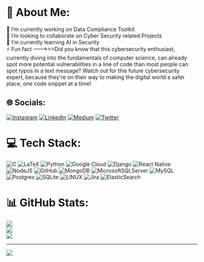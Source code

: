 # 💫 About Me:
🔭 I’m currently working on Data Compliance Toolkit<br>👯 I’m looking to collaborate on Cyber Security related Projects<br>🌱 I’m currently learning AI in Security<br>⚡ Fun fact --->>>Did you know that this cybersecurity enthusiast, currently diving into the fundamentals of computer science, can already spot more potential vulnerabilities in a line of code than most people can spot typos in a text message? Watch out for this future cybersecurity expert, because they're on their way to making the digital world a safer place, one code snippet at a time!


## 🌐 Socials:
[![Instagram](https://img.shields.io/badge/Instagram-%23E4405F.svg?logo=Instagram&logoColor=white)](https://instagram.com/tanviitrivedi) [![LinkedIn](https://img.shields.io/badge/LinkedIn-%230077B5.svg?logo=linkedin&logoColor=white)](https://linkedin.com/in/tanvi-trivedi1121) [![Medium](https://img.shields.io/badge/Medium-12100E?logo=medium&logoColor=white)](https://medium.com/@https://tanvitrivedi.medium.com/) [![Twitter](https://img.shields.io/badge/Twitter-%231DA1F2.svg?logo=Twitter&logoColor=white)](https://twitter.com/tanu_1121) 

# 💻 Tech Stack:
![C](https://img.shields.io/badge/c-%2300599C.svg?style=flat&logo=c&logoColor=white) ![LaTeX](https://img.shields.io/badge/latex-%23008080.svg?style=flat&logo=latex&logoColor=white) ![Python](https://img.shields.io/badge/python-3670A0?style=flat&logo=python&logoColor=ffdd54) ![Google Cloud](https://img.shields.io/badge/Google%20Cloud-%234285F4.svg?style=flat&logo=google-cloud&logoColor=white) ![Django](https://img.shields.io/badge/django-%23092E20.svg?style=flat&logo=django&logoColor=white) ![React Native](https://img.shields.io/badge/react_native-%2320232a.svg?style=flat&logo=react&logoColor=%2361DAFB) ![NodeJS](https://img.shields.io/badge/node.js-6DA55F?style=flat&logo=node.js&logoColor=white) ![GitHub](https://img.shields.io/badge/GitHub-%23121011.svg?style=flat&logo=github&logoColor=white) ![MongoDB](https://img.shields.io/badge/MongoDB-%234ea94b.svg?style=flat&logo=mongodb&logoColor=white) ![MicrosoftSQLServer](https://img.shields.io/badge/Microsoft%20SQL%20Sever-CC2927?style=flat&logo=microsoft%20sql%20server&logoColor=white) ![MySQL](https://img.shields.io/badge/mysql-%2300f.svg?style=flat&logo=mysql&logoColor=white) ![Postgres](https://img.shields.io/badge/postgres-%23316192.svg?style=flat&logo=postgresql&logoColor=white) ![SQLite](https://img.shields.io/badge/sqlite-%2307405e.svg?style=flat&logo=sqlite&logoColor=white) ![LINUX](https://img.shields.io/badge/Linux-FCC624?style=flat&logo=linux&logoColor=black) ![Jira](https://img.shields.io/badge/jira-%230A0FFF.svg?style=flat&logo=jira&logoColor=white) ![ElasticSearch](https://img.shields.io/badge/-ElasticSearch-005571?style=flat&logo=elasticsearch)
# 📊 GitHub Stats:
![](https://github-readme-stats.vercel.app/api?username=tanvitrivedi&theme=vue-dark&hide_border=false&include_all_commits=true&count_private=false)<br/>
![](https://github-readme-streak-stats.herokuapp.com/?user=tanvitrivedi&theme=vue-dark&hide_border=false)<br/>
![](https://github-readme-stats.vercel.app/api/top-langs/?username=tanvitrivedi&theme=vue-dark&hide_border=false&include_all_commits=true&count_private=false&layout=compact)

---
[![](https://visitcount.itsvg.in/api?id=tanvitrivedi&icon=0&color=2)](https://visitcount.itsvg.in)

<!-- Proudly created with GPRM ( https://gprm.itsvg.in ) -->
